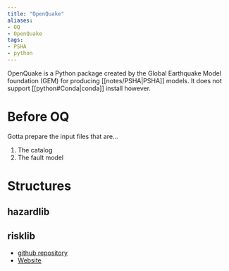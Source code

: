 ```yaml
---
title: "OpenQuake"
aliases:
- OQ
- OpenQuake
tags:
- PSHA
- python
---
```


OpenQuake is a Python package created by the Global Earthquake Model foundation (GEM) for producing [[notes/PSHA|PSHA]] models. It does not support [[python#Conda|conda]] install however.

# Before OQ
Gotta prepare the input files that are...
1. The catalog
2. The fault model

# Structures
## hazardlib

## risklib


- [github repository](https://github.com/gem/oq-engine)
- [Website](https://www.globalquakemodel.org/openquake)
